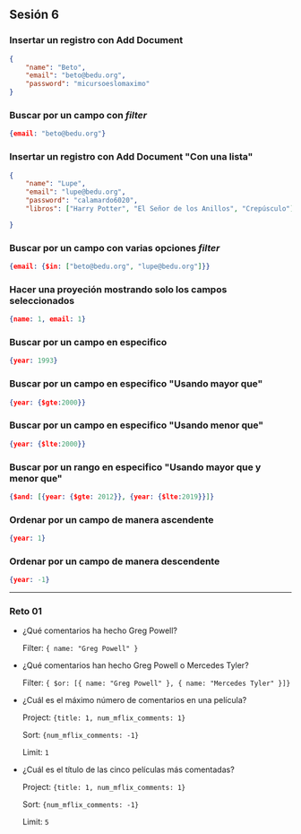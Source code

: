 ## Sesión 6
### Insertar un registro con Add Document
```json
{
    "name": "Beto",
    "email": "beto@bedu.org",
    "password": "micursoeslomaximo"
}
```
### Buscar por un campo con *filter*
```json
{email: "beto@bedu.org"}
```

### Insertar un registro con Add Document "Con una lista"
```json
{
    "name": "Lupe",
    "email": "lupe@bedu.org",
    "password": "calamardo6020",
    "libros": ["Harry Potter", "El Señor de los Anillos", "Crepúsculo"]

}
```

### Buscar por un campo con varias opciones *filter*
```json
{email: {$in: ["beto@bedu.org", "lupe@bedu.org"]}}
```

### Hacer una proyeción mostrando solo los campos seleccionados
```json
{name: 1, email: 1}
```

### Buscar por un campo en especifico
```json
{year: 1993}
```

### Buscar por un campo en especifico "Usando mayor que"
```json
{year: {$gte:2000}}
```

### Buscar por un campo en especifico "Usando menor que"
```json
{year: {$lte:2000}}
```

### Buscar por un rango en especifico "Usando mayor que y menor que"
```json
{$and: [{year: {$gte: 2012}}, {year: {$lte:2019}}]}
```

### Ordenar por un campo de manera ascendente
```json
{year: 1}
```

### Ordenar por un campo de manera descendente
```json
{year: -1}
```

---
### Reto 01
- ¿Qué comentarios ha hecho Greg Powell?

    Filter: ```{ name: "Greg Powell" }```

- ¿Qué comentarios han hecho Greg Powell o Mercedes Tyler?

    Filter: ```{ $or: [{ name: "Greg Powell" }, { name: "Mercedes Tyler" }]}```


- ¿Cuál es el máximo número de comentarios en una película?

    Project: ```{title: 1, num_mflix_comments: 1}```

    Sort:    ```{num_mflix_comments: -1}```
    
    Limit:   ```1```


- ¿Cuál es el título de las cinco películas más comentadas?

    Project: ```{title: 1, num_mflix_comments: 1}```

    Sort:    ```{num_mflix_comments: -1}```
    
    Limit:   ```5```
